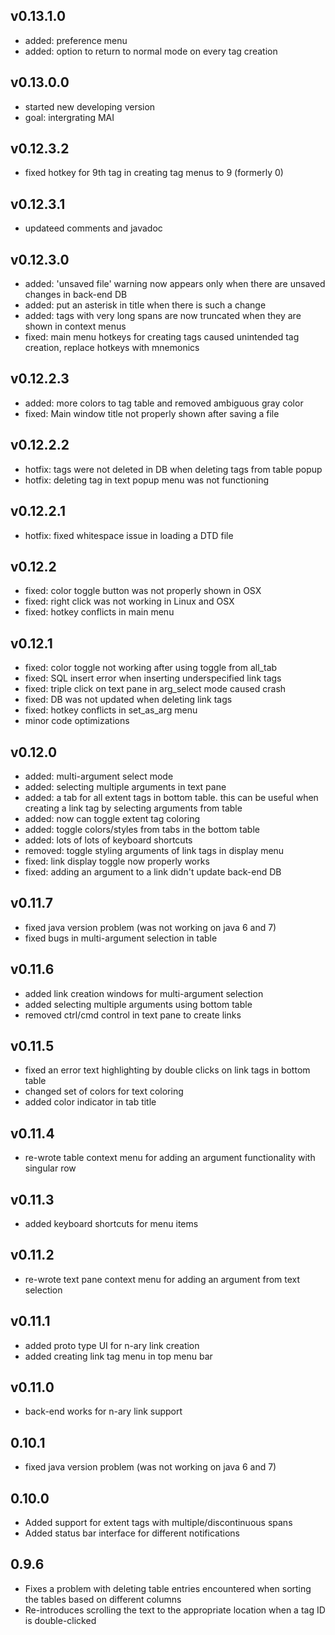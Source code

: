 ## v0.13.1.0
* added: preference menu
* added: option to return to normal mode on every tag creation

## v0.13.0.0
* started new developing version
* goal: intergrating MAI

## v0.12.3.2
* fixed hotkey for 9th tag in creating tag menus to 9 (formerly 0)

## v0.12.3.1
* updateed comments and javadoc

## v0.12.3.0
* added: 'unsaved file' warning now appears only when there are unsaved changes in back-end DB
* added: put an asterisk in title when there is such a change
* added: tags with very long spans are now truncated when they are shown in context menus
* fixed: main menu hotkeys for creating tags caused unintended tag creation, replace hotkeys with mnemonics

## v0.12.2.3
* added: more colors to tag table and removed ambiguous gray color
* fixed: Main window title not properly shown after saving a file

## v0.12.2.2
* hotfix: tags were not deleted in DB when deleting tags from table popup
* hotfix: deleting tag in text popup menu was not functioning

## v0.12.2.1
* hotfix: fixed whitespace issue in loading a DTD file

## v0.12.2
* fixed: color toggle button was not properly shown in OSX
* fixed: right click was not working in Linux and OSX
* fixed: hotkey conflicts in main menu

## v0.12.1
* fixed: color toggle not working after using toggle from all_tab
* fixed: SQL insert error when inserting underspecified link tags
* fixed: triple click on text pane in arg_select mode caused crash
* fixed: DB was not updated when deleting link tags
* fixed: hotkey conflicts in set_as_arg menu
* minor code optimizations

## v0.12.0
* added: multi-argument select mode
* added: selecting multiple arguments in text pane
* added: a tab for all extent tags in bottom table. this can be useful when creating a link tag by selecting arguments from table
* added: now can toggle extent tag coloring
* added: toggle colors/styles from tabs in the bottom table
* added: lots of lots of keyboard shortcuts
* removed: toggle styling arguments of link tags in display menu
* fixed: link display toggle now properly works
* fixed: adding an argument to a link didn't update back-end DB

## v0.11.7
* fixed java version problem (was not working on java 6 and 7)
* fixed bugs in multi-argument selection in table

## v0.11.6
* added link creation windows for multi-argument selection
* added selecting multiple arguments using bottom table
* removed ctrl/cmd control in text pane to create links

## v0.11.5
* fixed an error text highlighting by double clicks on link tags in bottom table
* changed set of colors for text coloring
* added color indicator in tab title

## v0.11.4  
* re-wrote table context menu for adding an argument functionality with singular row  

## v0.11.3  
* added keyboard shortcuts for menu items  

## v0.11.2  
* re-wrote text pane context menu for adding an argument from text selection

## v0.11.1  
* added proto type UI for n-ary link creation 
* added creating link tag menu in top menu bar

## v0.11.0  
* back-end works for n-ary link support

## 0.10.1
* fixed java version problem (was not working on java 6 and 7)

## 0.10.0
* Added support for extent tags with multiple/discontinuous spans
* Added status bar interface for different notifications

## 0.9.6
* Fixes a problem with deleting table entries encountered when sorting the tables based on different columns
* Re-introduces scrolling the text to the appropriate location when a tag ID is double-clicked
